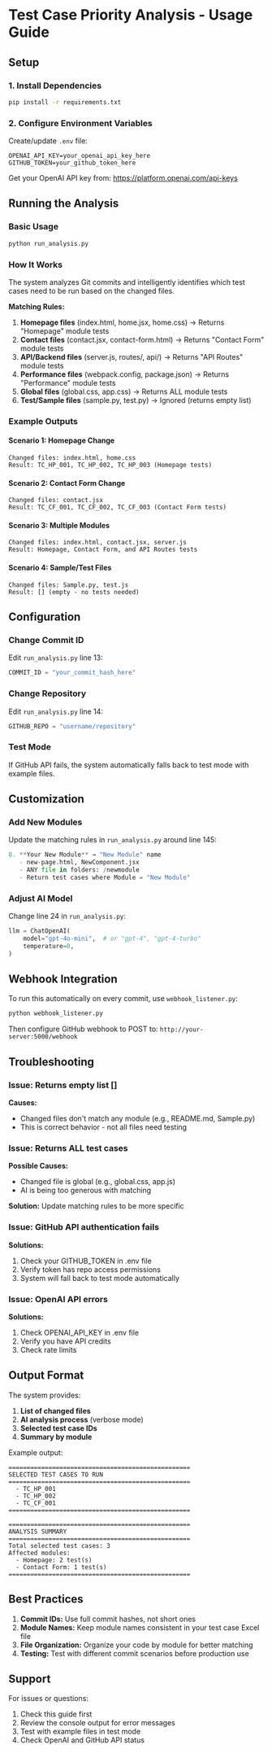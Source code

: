 # Test Case Priority Analysis - Usage Guide

## Setup

### 1. Install Dependencies
```bash
pip install -r requirements.txt
```

### 2. Configure Environment Variables
Create/update `.env` file:
```
OPENAI_API_KEY=your_openai_api_key_here
GITHUB_TOKEN=your_github_token_here
```

Get your OpenAI API key from: https://platform.openai.com/api-keys

## Running the Analysis

### Basic Usage
```bash
python run_analysis.py
```

### How It Works

The system analyzes Git commits and intelligently identifies which test cases need to be run based on the changed files.

**Matching Rules:**

1. **Homepage files** (index.html, home.jsx, home.css) → Returns "Homepage" module tests
2. **Contact files** (contact.jsx, contact-form.html) → Returns "Contact Form" module tests
3. **API/Backend files** (server.js, routes/, api/) → Returns "API Routes" module tests
4. **Performance files** (webpack.config, package.json) → Returns "Performance" module tests
5. **Global files** (global.css, app.css) → Returns ALL module tests
6. **Test/Sample files** (sample.py, test.py) → Ignored (returns empty list)

### Example Outputs

#### Scenario 1: Homepage Change
```
Changed files: index.html, home.css
Result: TC_HP_001, TC_HP_002, TC_HP_003 (Homepage tests)
```

#### Scenario 2: Contact Form Change
```
Changed files: contact.jsx
Result: TC_CF_001, TC_CF_002, TC_CF_003 (Contact Form tests)
```

#### Scenario 3: Multiple Modules
```
Changed files: index.html, contact.jsx, server.js
Result: Homepage, Contact Form, and API Routes tests
```

#### Scenario 4: Sample/Test Files
```
Changed files: Sample.py, test.js
Result: [] (empty - no tests needed)
```

## Configuration

### Change Commit ID
Edit `run_analysis.py` line 13:
```python
COMMIT_ID = "your_commit_hash_here"
```

### Change Repository
Edit `run_analysis.py` line 14:
```python
GITHUB_REPO = "username/repository"
```

### Test Mode
If GitHub API fails, the system automatically falls back to test mode with example files.

## Customization

### Add New Modules
Update the matching rules in `run_analysis.py` around line 145:

```python
8. **Your New Module** → "New Module" name
   - new-page.html, NewComponent.jsx
   - ANY file in folders: /newmodule
   - Return test cases where Module = "New Module"
```

### Adjust AI Model
Change line 24 in `run_analysis.py`:
```python
llm = ChatOpenAI(
    model="gpt-4o-mini",  # or "gpt-4", "gpt-4-turbo"
    temperature=0,
)
```

## Webhook Integration

To run this automatically on every commit, use `webhook_listener.py`:

```bash
python webhook_listener.py
```

Then configure GitHub webhook to POST to: `http://your-server:5000/webhook`

## Troubleshooting

### Issue: Returns empty list []
**Causes:**
- Changed files don't match any module (e.g., README.md, Sample.py)
- This is correct behavior - not all files need testing

### Issue: Returns ALL test cases
**Possible Causes:**
- Changed file is global (e.g., global.css, app.js)
- AI is being too generous with matching

**Solution:** Update matching rules to be more specific

### Issue: GitHub API authentication fails
**Solutions:**
1. Check your GITHUB_TOKEN in .env file
2. Verify token has repo access permissions
3. System will fall back to test mode automatically

### Issue: OpenAI API errors
**Solutions:**
1. Check OPENAI_API_KEY in .env file
2. Verify you have API credits
3. Check rate limits

## Output Format

The system provides:
1. **List of changed files**
2. **AI analysis process** (verbose mode)
3. **Selected test case IDs**
4. **Summary by module**

Example output:
```
==================================================
SELECTED TEST CASES TO RUN
==================================================
  - TC_HP_001
  - TC_HP_002
  - TC_CF_001
==================================================

==================================================
ANALYSIS SUMMARY
==================================================
Total selected test cases: 3
Affected modules:
  - Homepage: 2 test(s)
  - Contact Form: 1 test(s)
==================================================
```

## Best Practices

1. **Commit IDs:** Use full commit hashes, not short ones
2. **Module Names:** Keep module names consistent in your test case Excel file
3. **File Organization:** Organize your code by module for better matching
4. **Testing:** Test with different commit scenarios before production use

## Support

For issues or questions:
1. Check this guide first
2. Review the console output for error messages
3. Test with example files in test mode
4. Check OpenAI and GitHub API status
